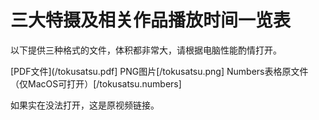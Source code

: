 # 三大特摄及相关作品播放时间一览表

以下提供三种格式的文件，体积都非常大，请根据电脑性能酌情打开。

[PDF文件](/tokusatsu.pdf]
PNG图片[/tokusatsu.png]
Numbers表格原文件（仅MacOS可打开）[/tokusatsu.numbers]

如果实在没法打开，这是原视频链接。

